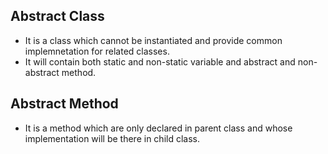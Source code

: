 Abstract Class
---------------
- It is a class which cannot be instantiated and provide common implemnetation for related classes.
- It will contain both static and non-static variable and abstract and non-abstract method.

Abstract Method
---------------
- It is a method which are only declared in parent class and whose implementation will be there in child class.